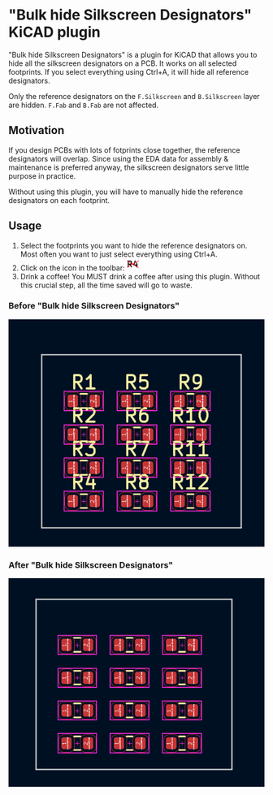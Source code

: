 # "Bulk hide Silkscreen Designators" KiCAD plugin

"Bulk hide Silkscreen Designators" is a plugin for KiCAD that allows you to hide all the silkscreen designators on a PCB.
It works on all selected footprints. If you select everything using Ctrl+A, it will hide all reference designators.

Only the reference designators on the `F.Silkscreen` and `B.Silkscreen` layer are hidden. `F.Fab` and `B.Fab` are not affected.

## Motivation

If you design PCBs with lots of fotprints close together, the reference designators will overlap.
Since using the EDA data for assembly & maintenance is preferred anyway, the silkscreen designators serve little purpose in practice.

Without using this plugin, you will have to manually hide the reference designators on each footprint.

## Usage

1. Select the footprints you want to hide the reference designators on. Most often you want to just select everything using Ctrl+A.
2. Click on the icon in the toolbar: ![Icon](/icon.png)
3. Drink a coffee! You MUST drink a coffee after using this plugin. Without this crucial step, all the time saved will go to waste.

### Before "Bulk hide Silkscreen Designators"

![Before using the plugin](/before.png)

### After "Bulk hide Silkscreen Designators"

![After using the plugin](/after.png)